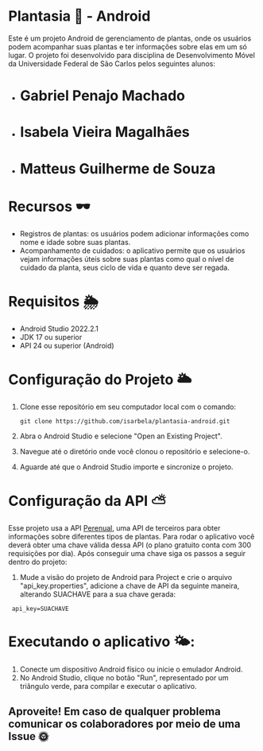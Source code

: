 # Plantasia :herb: - Android
Este é um projeto Android de gerenciamento de plantas, onde os usuários podem acompanhar suas plantas e ter informações sobre elas em um só lugar. O projeto foi desenvolvido para disciplina de Desenvolvimento Móvel da Universidade Federal de São Carlos pelos seguintes alunos:

 - # Gabriel Penajo Machado
 - # Isabela Vieira Magalhães
 - # Matteus Guilherme de Souza

# Recursos 🕶️

- Registros de plantas: os usuários podem adicionar informações como nome e idade sobre suas plantas.
- Acompanhamento de cuidados: o aplicativo permite que os usuários vejam informações úteis sobre suas plantas como qual o nível de cuidado da planta, seus ciclo de vida e quanto deve ser regada.

# Requisitos 🌦️

- Android Studio 2022.2.1
- JDK 17 ou superior
- API 24 ou superior (Android)

# Configuração do Projeto 🌥️

1. Clone esse repositório em seu computador local com o comando:
 
   ```
   git clone https://github.com/isarbela/plantasia-android.git
   ```
2. Abra o Android Studio e selecione "Open an Existing Project".
3. Navegue até o diretório onde você clonou o repositório e selecione-o.
4. Aguarde até que o Android Studio importe e sincronize o projeto.   
  
# Configuração da API ⛅

Esse projeto usa a API [Perenual](https://perenual.com/docs/api), uma API de terceiros para obter informações sobre diferentes tipos de plantas. Para rodar o aplicativo você deverá obter uma chave válida dessa API (o plano gratuito conta com 300 requisições por dia). Após conseguir uma chave siga os passos a seguir dentro do projeto:

1. Mude a visão do projeto de Android para Project e crie o arquivo "api_key.properties", adicione a chave de API da seguinte maneira, alterando SUACHAVE para a sua chave gerada:
 ```
  api_key=SUACHAVE
 ```
# Executando o aplicativo 🌤️:

1. Conecte um dispositivo Android físico ou inicie o emulador Android.
2. No Android Studio, clique no botão "Run", representado por um triângulo verde, para compilar e executar o aplicativo.

## Aproveite! Em caso de qualquer problema comunicar os colaboradores por meio de uma Issue  🌞
